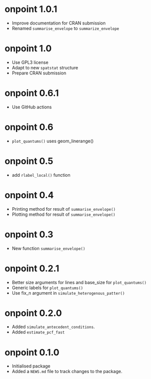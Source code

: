 # onpoint 1.0.1
* Improve documentation for CRAN submission
* Renamed `summarise_envelope` to `summarize_envelope`

# onpoint 1.0
* Use GPL3 license
* Adapt to new `spatstat` structure
* Prepare CRAN submission

# onpoint 0.6.1
* Use GitHub actions

# onpoint 0.6
* `plot_quantums()` uses geom_linerange()

# onpoint 0.5
  * add `rlabel_local()` function

# onpoint 0.4
  * Printing method for result of `summarise_envelope()`
  * Plotting method for result of `summarise_envelope()`

# onpoint 0.3
  * New function `summarise_envelope()`

# onpoint 0.2.1
 * Better size arguments for lines and base_size for `plot_quantums()`
 * Generic labels for `plot_quantums()`
 * Use fix_n argument in `simulate_heterogenous_patter()`

# onpoint 0.2.0
* Added `simulate_antecedent_conditions`.
* Added `estimate_pcf_fast`

# onpoint 0.1.0
* Initialised package
* Added a `NEWS.md` file to track changes to the package.
